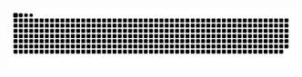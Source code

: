 <picture>
  <source media="(prefers-color-scheme: dark)" srcset="https://github.com/idoingno/idoingno/raw/main/github-snake-dark.svg">
  <source media="(prefers-color-scheme: light)" srcset="https://github.com/idoingno/idoingno/raw/main/github-snake.svg">
  <img src="https://github.com/Fgaoxing/Fgaoxing/raw/main/github-snake.svg">
</picture>
